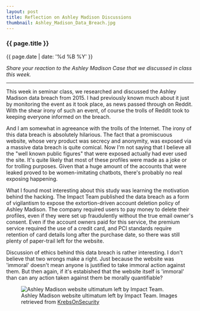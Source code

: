 ```yaml
---
layout: post
title: Reflection on Ashley Madison Discussions
thumbnail: Ashley_Madison_Data_Breach.jpg
---
```


### {{ page.title }}

<p class="meta"> {{ page.date | date: '%d %B %Y' }}</p>

<i>Share your reaction to the Ashley Madison Case that we discussed in class this week.</i>

<hr>

This week in seminar class, we researched and discussed the Ashley Madison data breach from 2015. I had previously known much about it just by monitoring the event as it took place, as news passed through on Reddit. With the shear irony of such an event, of course the trolls of Reddit took to keeping everyone informed on the breach. 

And I am somewhat in agreeance with the trolls of the Internet. The irony of this data breach is absolutely hilarious. The fact that a promiscuous website, whose very product was secrecy and anonymity, was exposed via a massive data breach is quite comical. Now I'm not saying that I believe all the "well known public figures" that were exposed actually had ever used the site. It's quite likely that most of these profiles were made as a joke or for trolling purposes. Given that a huge amount of the accounts that were leaked proved to be women-imitating chatbots, there's probably no real exposing happening. 

What I found most interesting about this study was learning the motivation behind the hacking. The Impact Team published the data breach as a form of vigilantism to expose the extortion-driven account deletion policy of Ashley Madison. The company required users to pay money to delete their profiles, even if they were set up fraudulently without the true email owner's consent. Even if the account owners paid for this service, the premium service required the use of a credit card, and PCI standards require retention of card details long after the purchase date, so there was still plenty of paper-trail left for the website.

Discussion of ethics behind this data breach is rather interesting. I don't believe that two wrongs make a right. Just because the website was 'immoral' doesn't mean anyone is justified to take immoral action against them. But then again, if it's estabished that the website itself is 'immoral' than can any action taken against them be morally quantifiable? 

<figure>
    <img alt="Ashley Madison website ultimatum left by Impact Team." src="{{site.baseurl}}/img/blog_pics/Ashley_Madison_Data_Breach.jpg">
    <figcaption>Ashley Madison website ultimatum left by Impact Team. Images retrieved from 
        <a href="https://krebsonsecurity.com/2015/08/leaked-ashleymadison-emails-suggest-execs-hacked-competitors/">KrebsOnSecurity</a></figcaption>
</figure>

